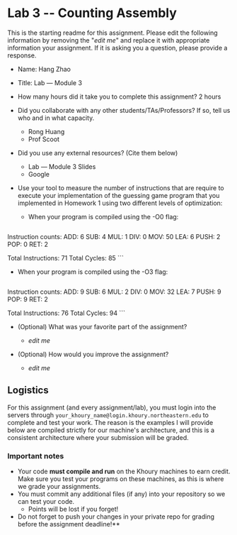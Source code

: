 # Lab 3 -- Counting Assembly

This is the starting readme for this assignment.  Please edit the following 
information by removing the "*edit me*" and replace it with appropriate 
information your assignment. If it is asking you a question, please provide 
a response.

- Name: Hang Zhao

- Title: Lab — Module 3

- How many hours did it take you to complete this assignment? 2 hours

- Did you collaborate with any other students/TAs/Professors? If so, tell 
  us who and in what capacity.
  - Rong Huang
  - Prof Scoot
  
- Did you use any external resources? (Cite them below)
  - Lab — Module 3 Slides
  - Google
  
- Use your tool to measure the  number of instructions that are require to 
  execute your implementation of the guessing game program that you 
  implemented in Homework 1 using two different levels of optimization:

  - When your program is compiled using the -O0 flag:

    ```
Instruction counts:
ADD: 6
SUB: 4
MUL: 1
DIV: 0
MOV: 50
LEA: 6
PUSH: 2
POP: 0
RET: 2

Total Instructions: 71
Total Cycles: 85
    ```

  - When your program is compiled using the -O3 flag:

    ```
Instruction counts:
ADD: 9
SUB: 6
MUL: 2
DIV: 0
MOV: 32
LEA: 7
PUSH: 9
POP: 9
RET: 2

Total Instructions: 76
Total Cycles: 94
    ```

- (Optional) What was your favorite part of the assignment? 
  - *edit me*
  
- (Optional) How would you improve the assignment? 
  - *edit me*

## Logistics

For this assignment (and every assignment/lab), you must login into the 
servers through `your_khoury_name@login.khoury.northeastern.edu` to complete 
and test your work. The reason is the examples I will provide below are 
compiled strictly for our machine's architecture, and this is a consistent 
architecture where your submission will be graded.

### Important notes

* Your code **must compile and run** on the Khoury machines to earn credit. 
  Make sure you test your programs on these machines, as this is where we 
  grade your assignments.
* You must commit any additional files (if any) into your repository so we 
  can test your code.
  * Points will be lost if you forget!
* Do not forget to push your changes in your private repo for grading before 
  the assignment deadline!**

